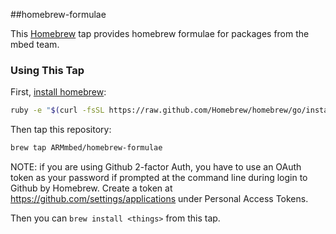 ##homebrew-formulae

This [Homebrew](http://brew.sh) tap provides homebrew formulae for packages from the mbed team.

### Using This Tap
First, [install homebrew](http://brew.sh):

```sh
ruby -e "$(curl -fsSL https://raw.github.com/Homebrew/homebrew/go/install)"
```

Then tap this repository:
```sh
brew tap ARMmbed/homebrew-formulae
```

NOTE: if you are using Github 2-factor Auth, you have to use an OAuth token as your password if prompted at the command line during login to Github by Homebrew. Create a token at https://github.com/settings/applications under Personal Access Tokens.

Then you can `brew install <things>` from this tap.
